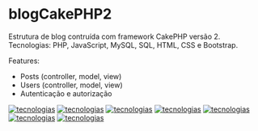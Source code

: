 # blogCakePHP2
Estrutura de blog contruída com framework CakePHP versão 2. Tecnologias: PHP, JavaScript, MySQL, SQL, HTML, CSS e Bootstrap.

Features:
- Posts (controller, model, view)
- Users (controller, model, view)
- Autenticação e autorização

[![tecnologias](https://img.shields.io/badge/PHP-777BB4?style=for-the-badge&logo=php&logoColor=white)](https://github.com/AshileySabah/blogCakePHP2)
[![tecnologias](https://img.shields.io/badge/CakePHP-D33C44?style=for-the-badge&logo=cakephp&logoColor=white)](https://github.com/AshileySabah/blogCakePHP2)
[![tecnologias](https://img.shields.io/badge/MySQL-00000F?style=for-the-badge&logo=mysql&logoColor=white)](https://github.com/AshileySabah/blogCakePHP2)
[![tecnologias](https://img.shields.io/badge/Git-F05032?style=for-the-badge&logo=git&logoColor=white)](https://github.com/AshileySabah/blogCakePHP2)
[![tecnologias](https://img.shields.io/badge/HTML5-E34F26?style=for-the-badge&logo=html5&logoColor=white)](https://github.com/AshileySabah/blogCakePHP2)
[![tecnologias](https://img.shields.io/badge/CSS3-1572B6?style=for-the-badge&logo=css3&logoColor=white)](https://github.com/AshileySabah/blogCakePHP2)
[![tecnologias](https://img.shields.io/badge/Bootstrap-563D7C?style=for-the-badge&logo=bootstrap&logoColor=white)](https://github.com/AshileySabah/blogCakePHP2)
